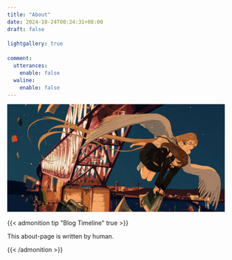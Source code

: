 ```yaml
---
title: "About"
date: 2024-10-24T00:24:31+08:00
draft: false

lightgallery: true

comment:
  utterances:
    enable: false
  waline:
    enable: false
---
```

![72038523](72038523_p0.webp)

{{< admonition tip "Blog Timeline" true >}}

This about-page is written by human.

{{< /admonition >}}